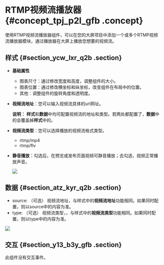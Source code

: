 # RTMP视频流播放器 {#concept_tpj_p2l_gfb .concept}

使用RTMP视频流播放器组件，可以在您的大屏项目中添加一个或多个RTMP视频流播放器模块，通过播放器在大屏上播放您想要的视频流。

## 样式 {#section_ycw_lxr_q2b .section}

-   **基础属性**

    -   图表尺寸：通过修改宽度和高度，调整组件的大小。
    -   图表位置：通过修改横坐标和纵坐标，改变组件在布局中的位置。
    -   其他：调整组件的旋转角度和透明度。
-   **视频流地址**：您可以输入视频流具体的url网址。

    **说明：** **样式**和**数据**中均可配置视频流的地址和类型。若两处都配置了，**数据**中的会覆盖掉**样式**中的。

-   **视频流类型**：您可以选择播放的视频流格式类型。
    -   rtmp/mp4
    -   rtmp/flv
-   **静音播放**：勾选后，在预览或发布页面视频可静音播放；去勾选，视频正常播放声音。

    ![](http://static-aliyun-doc.oss-cn-hangzhou.aliyuncs.com/assets/img/21806/154174421612817_zh-CN.png)


## 数据 {#section_atz_kyr_q2b .section}

-   source: （可选） 视频流地址，与样式中的**视频流地址**功能相同。如果同时配置，则以source中的内容为准。
-   type: （可选） 视频流类型，，与样式中的**视频流类型**功能相同。如果同时配置，则以type中的内容为准。

![](http://static-aliyun-doc.oss-cn-hangzhou.aliyuncs.com/assets/img/21806/154174421612818_zh-CN.png)

## 交互 {#section_y13_b3y_gfb .section}

此组件没有交互事件。

